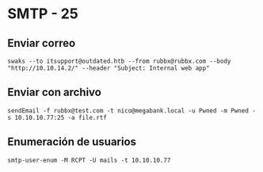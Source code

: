# SMTP - 25

## Enviar correo
```null
swaks --to itsupport@outdated.htb --from rubbx@rubbx.com --body "http://10.10.14.2/" --header "Subject: Internal web app"
```

## Enviar con archivo

```null
sendEmail -f rubbx@test.com -t nico@megabank.local -u Pwned -m Pwned -s 10.10.10.77:25 -a file.rtf
```

## Enumeración de usuarios

```null
smtp-user-enum -M RCPT -U mails -t 10.10.10.77
```

